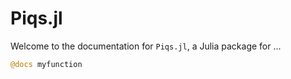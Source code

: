 # Piqs.jl

Welcome to the documentation for `Piqs.jl`, a Julia package for ...

```julia
@docs myfunction
```